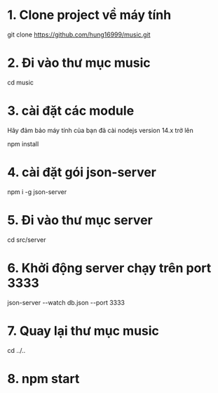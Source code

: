 # 1. Clone project về máy tính

git clone https://github.com/hung16999/music.git

# 2. Đi vào thư mục music

cd music

# 3. cài đặt các module

Hãy đảm bảo máy tính của bạn đã cài nodejs version 14.x trở lên

npm install

# 4. cài đặt gói json-server

npm i -g json-server

# 5. Đi vào thư mục server

cd src/server

# 6. Khởi động server chạy trên port 3333

json-server --watch db.json --port 3333

# 7. Quay lại thư mục music

cd ../..

# 8. npm start
